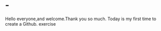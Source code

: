 # -
Hello everyone,and welcome.Thank you so much.
Today is my first time to create a Github.
exercise
